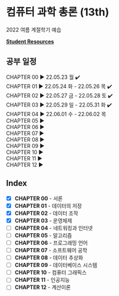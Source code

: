 # 컴퓨터 과학 총론 (13th)

2022 여름 계절학기 예습

[**Student Resources**](https://media.pearsoncmg.com/ph/esm/ecs_brylow_csao_13/cw/)

## 공부 일정
CHAPTER 00 ▶ 22.05.23 월 ✔️  
CHAPTER 01 ▶ 22.05.24 화 - 22.05.26 목 ✔️  
CHAPTER 02 ▶ 22.05.27 금 - 22.05.28 토 ✔️    
CHAPTER 03 ▶ 22.05.29 일 - 22.05.31 화 ✔️    
CHAPTER 04 ▶ 22.06.01 수 - 22.06.02 목   
CHAPTER 05 ▶  
CHAPTER 06 ▶  
CHAPTER 07 ▶  
CHAPTER 08 ▶   
CHAPTER 09 ▶  
CHAPTER 10 ▶  
CHAPTER 11 ▶  
CHAPTER 12 ▶

## Index

- [X] **CHAPTER 00** - 서론
- [X] **CHAPTER 01** - 데이터의 저장
- [X] **CHAPTER 02** - 데이터 조작
- [X] **CHAPTER 03** - 운영체제
- [ ] **CHAPTER 04** - 네트워킹과 인터넷
- [ ] **CHAPTER 05** - 알고리즘
- [ ] **CHAPTER 06** - 프로그래밍 언어
- [ ] **CHAPTER 07** - 소프트웨어 공학
- [ ] **CHAPTER 08** - 데이터 추상화
- [ ] **CHAPTER 09** - 데이터베이스 시스템
- [ ] **CHAPTER 10** - 컴퓨터 그래픽스
- [ ] **CHAPTER 11** - 인공지능
- [ ] **CHAPTER 12** - 계산이론
